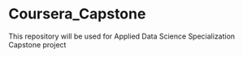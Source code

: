 # Coursera_Capstone
This repository will be used for Applied Data Science Specialization Capstone project
